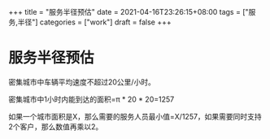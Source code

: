 +++
title = "服务半径预估"
date = 2021-04-16T23:26:15+08:00
tags = ["服务,半径"]
categories = ["work"]
draft = false
+++
# 服务半径预估

密集城市中车辆平均速度不超过20公里/小时。

密集城市中1小时内能到达的面积=π * 20 * 20=1257

如果一个城市面积是X，那么需要的服务人员最小值=X/1257，如果需要同时支持2个客户，那么数值再乘以2。